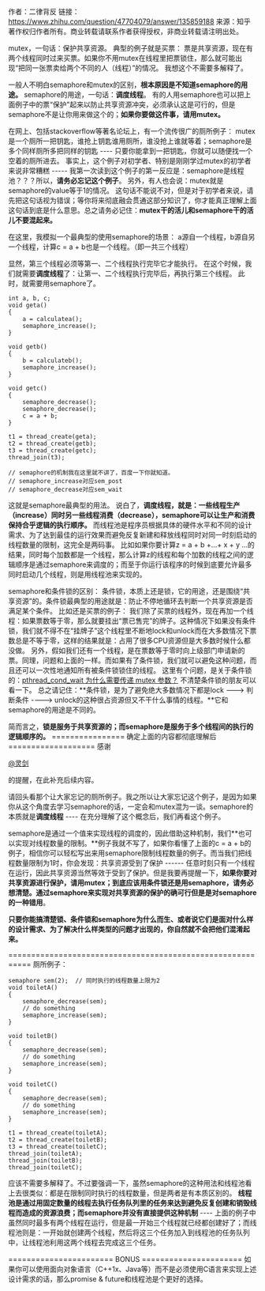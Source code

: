 作者：二律背反
链接：https://www.zhihu.com/question/47704079/answer/135859188
来源：知乎
著作权归作者所有。商业转载请联系作者获得授权，非商业转载请注明出处。

mutex，一句话：保护共享资源。
典型的例子就是买票：
票是共享资源，现在有两个线程同时过来买票。如果你不用mutex在线程里把票锁住，那么就可能出现“把同一张票卖给两个不同的人（线程）”的情况。
我想这个不需要多解释了。

一般人不明白semaphore和mutex的区别，**根本原因是不知道semaphore的用途。**
semaphore的用途，一句话：**调度线程**。
有的人用semaphore也可以把上面例子中的票“保护"起来以防止共享资源冲突，必须承认这是可行的，但是semaphore不是让你用来做这个的；**如果你要做这件事，请用mutex。**

在网上、包括stackoverflow等著名论坛上，有一个流传很广的厕所例子：
mutex是一个厕所一把钥匙，谁抢上钥匙谁用厕所，谁没抢上谁就等着；semaphore是多个同样厕所多把同样的钥匙 ---- 只要你能拿到一把钥匙，你就可以随便找一个空着的厕所进去。
事实上，这个例子对初学者、特别是刚刚学过mutex的初学者来说非常糟糕 ----- 我第一次读到这个例子的第一反应是：semaphore是线程池？？？所以，**请务必忘记这个例子**。
另外，有人也会说：mutex就是semaphore的value等于1的情况。
这句话不能说不对，但是对于初学者来说，请先把这句话视为错误；等你将来彻底融会贯通这部分知识了，你才能真正理解上面这句话到底是什么意思。总之请务必记住：**mutex干的活儿和semaphore干的活儿不要混起来。**

在这里，我模拟一个最典型的使用semaphore的场景：
a源自一个线程，b源自另一个线程，计算c = a + b也是一个线程。（即一共三个线程）

显然，第三个线程必须等第一、二个线程执行完毕它才能执行。
在这个时候，我们就需要**调度线程**了：让第一、二个线程执行完毕后，再执行第三个线程。
此时，就需要用semaphore了。

```text
int a, b, c;
void geta()
{
    a = calculatea();
    semaphore_increase();
}

void getb()
{
    b = calculateb();
    semaphore_increase();
}

void getc()
{
    semaphore_decrease();
    semaphore_decrease();
    c = a + b;
}

t1 = thread_create(geta);
t2 = thread_create(getb);
t3 = thread_create(getc);
thread_join(t3);

// semaphore的机制我在这里就不讲了，百度一下你就知道。
// semaphore_increase对应sem_post
// semaphore_decrease对应sem_wait

```

这就是semaphore最典型的用法。
说白了，**调度线程，就是：一些线程生产（increase）同时另一些线程消费（decrease），semaphore可以让生产和消费保持合乎逻辑的执行顺序。**
而线程池是程序员根据具体的硬件水平和不同的设计需求、为了达到最佳的运行效果而避免反复新建和释放线程同时对同一时刻启动的线程数量的限制，这完全是两码事。
比如如果你要计算z = a + b +...+ x + y ...的结果，同时每个加数都是一个线程，那么计算z的线程和每个加数的线程之间的逻辑顺序是通过semaphore来调度的；而至于你运行该程序的时候到底要允许最多同时启动几个线程，则是用线程池来实现的。

semaphore和条件锁的区别：
条件锁，本质上还是锁，它的用途，还是围绕“共享资源”的。条件锁最典型的用途就是：防止不停地循环去判断一个共享资源是否满足某个条件。
比如还是买票的例子：
我们除了买票的线程外，现在再加一个线程：如果票数等于零，那么就要挂出“票已售完”的牌子。这种情况下如果没有条件锁，我们就不得不在“挂牌子”这个线程里不断地lock和unlock而在大多数情况下票数总是不等于零，这样的结果就是：占用了很多CPU资源但是大多数时候什么都没做。
另外，假如我们还有一个线程，是在票数等于零时向上级部门申请新的票。同理，问题和上面的一样。而如果有了条件锁，我们就可以避免这种问题，而且还可以一次性地通知所有被条件锁锁住的线程。
这里有个问题，是关于条件锁的：[pthread_cond_wait 为什么需要传递 mutex 参数？](https://www.zhihu.com/question/24116967)
不清楚条件锁的朋友可以看一下。
总之请记住：**条件锁，是为了避免绝大多数情况下都是lock ---> 判断条件 ----> unlock的这种很占资源但又不干什么事情的线程。**它和semaphore的用途是不同的。

简而言之，**锁是服务于共享资源的；而semaphore是服务于多个线程间的执行的逻辑顺序的。** ================ 确定上面的内容都彻底理解后 ===================
感谢

[@灵剑](//www.zhihu.com/people/60cd9664ef2f13d8d5ddba060ef35a8a)

的提醒，在此补充后续内容。

请回头看那个让大家忘记的厕所例子。我之所以让大家忘记这个例子，是因为如果你从这个角度去学习semaphore的话，一定会和mutex混为一谈。semaphore的本质就是**调度线程** ---- 在充分理解了这个概念后，我们再看这个例子。

semaphore是通过一个值来实现线程的调度的，因此借助这种机制，我们**也可以实现对线程数量的限制。**例子我就不写了，如果你看懂了上面的c = a + b的例子，相信你可以轻松写出来用semaphore限制线程数量的例子。而当我们把线程数量限制为1时，你会发现：共享资源受到了保护 ------ 任意时刻只有一个线程在运行，因此共享资源当然等效于受到了保护。但是我要再提醒一下，**如果你要对共享资源进行保护，请用mutex；到底应该用条件锁还是用semaphore，请务必想清楚。**通过semaphore来实现对共享资源的保护的确可行但是是对semaphore的一种**错用**。

**只要你能搞清楚锁、条件锁和semaphore为什么而生、或者说它们是面对什么样的设计需求、为了解决什么样类型的问题才出现的，你自然就不会把他们混淆起来。**

===========================================================
厕所例子：

```text
semaphore sem(2);  // 同时执行的线程数量上限为2
void toiletA()
{
    semaphore_decrease(sem);
    // do something
    semaphore_increase(sem);
}

void toiletB()
{
    semaphore_decrease(sem);
    // do something
    semaphore_increase(sem);
}

void toiletC()
{
    semaphore_decrease(sem);
    // do something
    semaphore_increase(sem);
}

t1 = thread_create(toiletA);
t2 = thread_create(toiletB);
t3 = thread_create(toiletC);
thread_join(toiletA);
thread_join(toiletB);
thread_join(toiletC);

```

应该不需要多解释了。不过要强调一下，虽然semaphore的这种用法和线程池看上去很类似：都是在限制同时执行的线程数量，但是两者是有本质区别的。
**线程池是通过用固定数量的线程去执行任务队列里的任务来达到避免反复创建和销毁线程而造成的资源浪费；而semaphore并没有直接提供这种机制** ---- 上面的例子中虽然同时最多有两个线程在运行，但是最一开始三个线程就已经都创建好了；而线程池则是：一开始就创建两个线程，然后将这三个任务加入到线程池的任务队列中，让线程池利用这两个线程去完成这三个任务。

======================= BONUS ======================
如果你可以使用面向对象语言（C++1x、Java等）而不是必须使用C语言来实现上述设计需求的话，那么promise & future和线程池是个更好的选择。